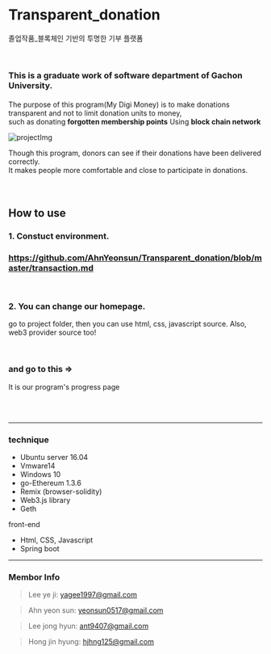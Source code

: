# Transparent_donation
졸업작품_블록체인 기반의 투명한 기부 플랫폼

<br>

### This is a graduate work of software department of Gachon University.
#### 
The purpose of this program(My Digi Money) is to make donations transparent and not to limit donation units to money,
<br>such as donating **forgotten membership points**  Using **block chain network** 

![projectImg](https://user-images.githubusercontent.com/19389288/58070224-32140700-7bd3-11e9-861d-445e4cff36ac.PNG)


Though this program, donors can see if their donations have been delivered correctly.<br>
It makes people more comfortable and close to participate in donations.
<br>
<br>
<br>

## How to use
### 1. Constuct environment.
### https://github.com/AhnYeonsun/Transparent_donation/blob/master/transaction.md
<br>

### 2. You can change our homepage.
go to project folder, then you can use html, css, javascript source.
Also, web3 provider source too!

<br> 

### and go to this =>
It is our program's progress page

<br>
<br>

<hr>

### technique
* Ubuntu server 16.04
* Vmware14
* Windows 10
* go-Ethereum 1.3.6
* Remix (browser-solidity)
* Web3.js library
* Geth

front-end
* Html, CSS, Javascript
* Spring boot

<hr>

### Membor Info

> Lee ye ji: yagee1997@gmail.com<br>

> Ahn yeon sun: yeonsun0517@gmail.com<br>

> Lee jong hyun: ant9407@gmail.com<br>

> Hong jin hyung: hjhng125@gmail.com
<br>
<br>
